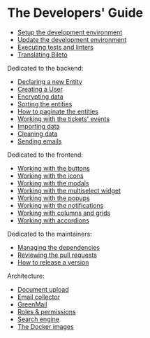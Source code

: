 # The Developers' Guide

- [Setup the development environment](/docs/developers/setup.md)
- [Update the development environment](/docs/developers/update.md)
- [Executing tests and linters](/docs/developers/tests.md)
- [Translating Bileto](/docs/developers/translations.md)

Dedicated to the backend:

- [Declaring a new Entity](/docs/developers/entity.md)
- [Creating a User](/docs/developers/create-user.md)
- [Encrypting data](/docs/developers/encryptor.md)
- [Sorting the entities](/docs/developers/sorters.md)
- [How to paginate the entities](/docs/developers/pagination.md)
- [Working with the tickets' events](/docs/developers/tickets-events.md)
- [Importing data](/docs/developers/import-data.md)
- [Cleaning data](/docs/developers/clean-data.md)
- [Sending emails](/docs/developers/send-emails.md)

Dedicated to the frontend:

- [Working with the buttons](/docs/developers/buttons.md)
- [Working with the icons](/docs/developers/icons.md)
- [Working with the modals](/docs/developers/modals.md)
- [Working with the multiselect widget](/docs/developers/multiselect.md)
- [Working with the popups](/docs/developers/popups.md)
- [Working with the notifications](/docs/developers/notifications.md)
- [Working with columns and grids](/docs/developers/columns-and-grids.md)
- [Working with accordions](/docs/developers/accordions.md)

Dedicated to the maintainers:

- [Managing the dependencies](/docs/developers/dependencies.md)
- [Reviewing the pull requests](/docs/developers/review.md)
- [How to release a version](/docs/developers/release.md)

Architecture:

- [Document upload](/docs/developers/document-upload.md)
- [Email collector](/docs/developers/email-collector.md)
- [GreenMail](/docs/developers/greenmail.md)
- [Roles & permissions](/docs/developers/roles.md)
- [Search engine](/docs/developers/search-engine.md)
- [The Docker images](/docs/developers/docker-images.md)
